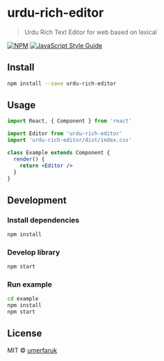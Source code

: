 # urdu-rich-editor

> Urdu Rich Text Editor for web based on lexical

[![NPM](https://img.shields.io/npm/v/urdu-rich-editor.svg)](https://www.npmjs.com/package/urdu-rich-editor) [![JavaScript Style Guide](https://img.shields.io/badge/code_style-standard-brightgreen.svg)](https://standardjs.com)

## Install

```bash
npm install --save urdu-rich-editor
```

## Usage

```jsx
import React, { Component } from 'react'

import Editor from 'urdu-rich-editor'
import 'urdu-rich-editor/dist/index.css'

class Example extends Component {
  render() {
    return <Editor />
  }
}
```

## Development

### Install dependencies

```bash
npm install
```

### Develop library

```bash
npm start
```

### Run example

```bash
cd example
npm install
npm start
```



## License

MIT © [umerfaruk](https://github.com/umerfaruk)
